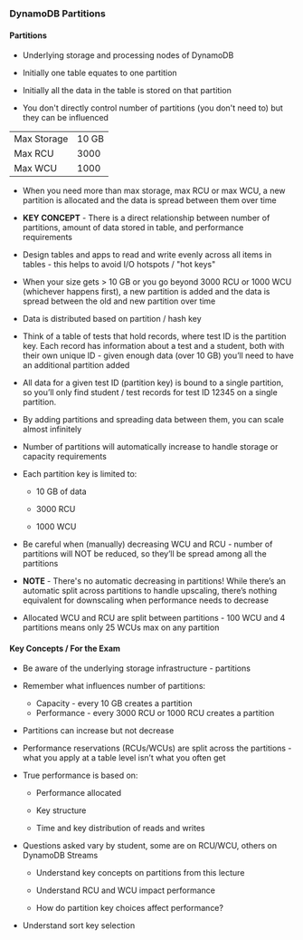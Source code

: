 ### DynamoDB Partitions

#### Partitions

* Underlying storage and processing nodes of DynamoDB

* Initially one table equates to one partition

* Initially all the data in the table is stored on that partition

* You don't directly control number of partitions (you don't need to) but they can be influenced

<table>
  <tr>
    <td>Max Storage</td>
    <td>10 GB</td>
  </tr>
  <tr>
    <td>Max RCU</td>
    <td>3000</td>
  </tr>
  <tr>
    <td>Max WCU</td>
    <td>1000</td>
  </tr>
</table>


* When you need more than max storage, max RCU or max WCU, a new partition is allocated and the data is spread between them over time

* **KEY CONCEPT** - There is a direct relationship between number of partitions, amount of data stored in table, and performance requirements

* Design tables and apps to read and write evenly across all items in tables - this helps to avoid I/O hotspots / "hot keys"

* When your size gets > 10 GB or you go beyond 3000 RCU or 1000 WCU (whichever happens first), a new partition is added and the data is spread between the old and new partition over time

* Data is distributed based on partition / hash key

* Think of a table of tests that hold records, where test ID is the partition key.  Each record has information about a test and a student, both with their own unique ID - given enough data (over 10 GB) you’ll need to have an additional partition added

* All data for a given test ID (partition key) is bound to a single partition, so you’ll only find student / test records for test ID 12345 on a single partition.  
    
* By adding partitions and spreading data between them, you can scale almost infinitely

* Number of partitions will automatically increase to handle storage or capacity requirements

* Each partition key is limited to:

    * 10 GB of data

    * 3000 RCU

    * 1000 WCU

* Be careful when (manually) decreasing WCU and RCU - number of partitions will NOT be reduced, so they’ll be spread among all the partitions

* **NOTE** - There's no automatic decreasing in partitions!  While there’s an automatic split across partitions to handle upscaling, there’s nothing equivalent for downscaling when performance needs to decrease

* Allocated WCU and RCU are split between partitions - 100 WCU and 4 partitions means only 25 WCUs max on any partition

#### Key Concepts / For the Exam

* Be aware of the underlying storage infrastructure - partitions

* Remember what influences number of partitions:
    * Capacity - every 10 GB creates a partition
    * Performance - every 3000 RCU or 1000 RCU creates a partition
    
* Partitions can increase but not decrease

* Performance reservations (RCUs/WCUs) are split across the partitions - what you apply at a table level isn’t what you often get

* True performance is based on:

  * Performance allocated

  * Key structure

  * Time and key distribution of reads and writes

* Questions asked vary by student, some are on RCU/WCU, others on DynamoDB Streams

    * Understand key concepts on partitions from this lecture
    
    * Understand RCU and WCU impact performance
    
    * How do partition key choices affect performance?

* Understand sort key selection

